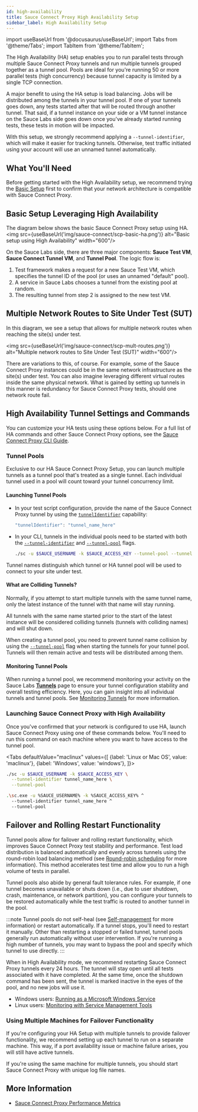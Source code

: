 ```yaml
---
id: high-availability
title: Sauce Connect Proxy High Availability Setup
sidebar_label: High Availability Setup
---
```

import useBaseUrl from '@docusaurus/useBaseUrl';
import Tabs from '@theme/Tabs';
import TabItem from '@theme/TabItem';


The High Availability (HA) setup enables you to run parallel tests through multiple Sauce Connect Proxy tunnels and run multiple tunnels grouped together as a tunnel pool. Pools are ideal for you're running 50 or more parallel tests (high concurrency) because tunnel capacity is limited by a single TCP connection.

A major benefit to using the HA setup is load balancing. Jobs will be distributed among the tunnels in your tunnel pool. If one of your tunnels goes down, any tests started after that will be routed through another tunnel. That said, if a tunnel instance on your side or a VM tunnel instance on the Sauce Labs side goes down once you've already started running tests, these tests in motion will be impacted.

With this setup, we strongly recommend applying a `--tunnel-identifier`, which will make it easier for tracking tunnels. Otherwise, test traffic initiated using your account will use an unnamed tunnel automatically.  


## What You'll Need

Before getting started with the High Availability setup, we recommend trying the [Basic Setup](/secure-connections/sauce-connect/setup-configuration/basic-setup) first to confirm that your network architecture is compatible with Sauce Connect Proxy.


## Basic Setup Leveraging High Availability
The diagram below shows the basic Sauce Connect Proxy setup using HA.<br/><img src={useBaseUrl('img/sauce-connect/scp-basic-ha.png')} alt="Basic setup using High Availability" width="600"/>

On the Sauce Labs side, there are three major components: **Sauce Test VM**, **Sauce Connect Tunnel VM**, and **Tunnel Pool**. The logic flow is:

1. Test framework makes a request for a new Sauce Test VM, which specifies the tunnel ID of the pool (or uses an unnamed "default" pool).
2. A service in Sauce Labs chooses a tunnel from the existing pool at random.
3. The resulting tunnel from step 2 is assigned to the new test VM.


## Multiple Network Routes to Site Under Test (SUT)
In this diagram, we see a setup that allows for multiple network routes when reaching the site(s) under test.

<img src={useBaseUrl('img/sauce-connect/scp-mult-routes.png')} alt="Multiple network routes to Site Under Test (SUT)" width="600"/>

There are variations to this, of course. For example, some of the Sauce Connect Proxy instances could be in the same network infrastructure as the site(s) under test. You can also imagine leveraging different virtual routes inside the same physical network. What is gained by setting up tunnels in this manner is redundancy for Sauce Connect Proxy tests, should one network route fail.

## High Availability Tunnel Settings and Commands
You can customize your HA tests using these options below. For a full list of HA commands and other Sauce Connect Proxy options, see the [Sauce Connect Proxy CLI Guide](/dev/cli/sauce-connect-proxy).

### Tunnel Pools
Exclusive to our HA Sauce Connect Proxy Setup, you can launch multiple tunnels as a tunnel pool that's treated as a single tunnel. Each individual tunnel used in a pool will count toward your tunnel concurrency limit.

#### Launching Tunnel Pools

* In your test script configuration, provide the name of the Sauce Connect Proxy tunnel by using the [`tunnelIdentifier`](/secure-connections/sauce-connect/setup-configuration/basic-setup#using-tunnel-identifiers) capability:
  ```java
  "tunnelIdentifier": "tunnel_name_here"
  ```
* In your CLI, tunnels in the individual pools need to be started with both the [`--tunnel-identifier`](/dev/cli/sauce-connect-proxy#--tunnel-identifier) and [`--tunnel-pool`](/dev/cli/sauce-connect-proxy#--tunnel-pool) flags.
  ```bash
  ./sc -u $SAUCE_USERNAME -k $SAUCE_ACCESS_KEY --tunnel-pool --tunnel-identifier $TUNNEL_IDENTIFIER
  ```
Tunnel names distinguish which tunnel or HA tunnel pool will be used to connect to your site under test.


#### What are Colliding Tunnels?
Normally, if you attempt to start multiple tunnels with the same tunnel name, only the latest instance of the tunnel with that name will stay running.

All tunnels with the same name started prior to the start of the latest instance will be considered colliding tunnels (tunnels with colliding names) and will shut down.

When creating a tunnel pool, you need to prevent tunnel name collision by using the [`--tunnel-pool`](/dev/cli/sauce-connect-proxy#--tunnel-pool) flag when starting the tunnels for your tunnel pool. Tunnels will then remain active and tests will be distributed among them.

#### Monitoring Tunnel Pools
When running a tunnel pool, we recommend monitoring your activity on the Sauce Labs [**Tunnels**](https://app.saucelabs.com/tunnels) page to ensure your tunnel configuration stability and overall testing efficiency. Here, you can gain insight into all individual tunnels and tunnel pools. See [Monitoring Tunnels](/secure-connections/sauce-connect/proxy-tunnels/#monitoring-tunnels) for more information.

### Launching Sauce Connect Proxy with High Availability
Once you've confirmed that your network is configured to use HA, launch Sauce Connect Proxy using one of these commands below. You'll need to run this command on each machine where you want to have access to the tunnel pool.

<Tabs
  defaultValue="maclinux"
  values={[
    {label: 'Linux or Mac OS', value: 'maclinux'},
    {label: 'Windows', value: 'windows'},
  ]}>

<TabItem value="maclinux">

```bash
./sc -u $SAUCE_USERNAME -k $SAUCE_ACCESS_KEY \
  --tunnel-identifier tunnel_name_here \
  --tunnel-pool
```

</TabItem>

<TabItem value="windows">

```bash
.\sc.exe -u %SAUCE_USERNAME% -k %SAUCE_ACCESS_KEY% ^
  --tunnel-identifier tunnel_name_here ^
  --tunnel-pool
```

</TabItem>
</Tabs>

## Failover and Rolling Restart Functionality
Tunnel pools allow for failover and rolling restart functionality, which improves Sauce Connect Proxy test stability and performance. Test load distribution is balanced automatically and evenly across tunnels using the round-robin load balancing method (see [Round-robin scheduling](https://en.wikipedia.org/wiki/Round-robin_scheduling) for more information). This method accelerates test time and allow you to run a high volume of tests in parallel.

Tunnel pools also abide by general fault tolerance rules. For example, if one tunnel becomes unavailable or shuts down (i.e., due to user shutdown, crash, maintenance, or network partition), you can configure your tunnels to be restored automatically while the test traffic is routed to another tunnel in the pool.

:::note
Tunnel pools do not self-heal (see [Self-management](https://en.wikipedia.org/wiki/Self-management_(computer_science)) for more information) or restart automatically. If a tunnel stops, you'll need to restart it manually. Other than restarting a stopped or failed tunnel, tunnel pools generally run automatically without user intervention. If you're running a high number of tunnels, you may want to bypass the pool and specify which tunnel to use directly.
:::

When in High Availability mode, we recommend restarting Sauce Connect Proxy tunnels every 24 hours. The tunnel will stay open until all tests associated with it have completed. At the same time, once the shutdown command has been sent, the tunnel is marked inactive in the eyes of the pool, and no new jobs will use it.

* Windows users: [Running as a Microsoft Windows Service](/secure-connections/sauce-connect/proxy-tunnels/#running-as-a-microsoft-windows-service)
* Linux users: [Monitoring with Service Management Tools](/secure-connections/sauce-connect/proxy-tunnels/#service-management-tools)

### Using Multiple Machines for Failover Functionality
If you're configuring your HA Setup with multiple tunnels to provide failover functionality, we recommend setting up each tunnel to run on a separate machine. This way, if a port availability issue or machine failure arises, you will still have active tunnels.

If you're using the same machine for multiple tunnels, you should start Sauce Connect Proxy with unique log file names.

## More Information
* [Sauce Connect Proxy Performance Metrics](/secure-connections/sauce-connect/proxy-tunnels/#performance-metrics)
